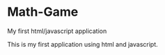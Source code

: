 # Math-Game
My first html/javascript application

This is my first application using html and javascript.  
